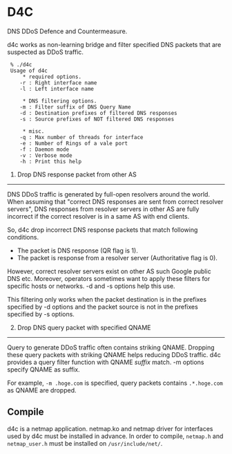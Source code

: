D4C
===

DNS DDoS Defence and Countermeasure.

d4c works as non-learning bridge and filter specified DNS packets that 
are suspected as DDoS traffic.


	 % ./d4c 
	 Usage of d4c
	 	 * required options.
	 	-r : Right interface name
	 	-l : Left interface name
	 
	 	 * DNS filtering options.
	 	-m : Filter suffix of DNS Query Name
	 	-d : Destination prefixes of filtered DNS responses
	 	-s : Source prefixes of NOT filtered DNS responses
	 
	 	 * misc.
	 	-q : Max number of threads for interface
	 	-e : Number of Rings of a vale port
	 	-f : Daemon mode
	 	-v : Verbose mode
	 	-h : Print this help


1. Drop DNS response packet from other AS
-----------------------------------------

DNS DDoS traffic is generated by full-open resolvers around the world.
When assuming that "correct DNS responses are sent from correct resolver servers",
DNS responses from resolver servers in other AS are fully incorrect if the correct
resolver is in a same AS with end clients.

So, d4c drop incorrect DNS response packets that match following conditions.

- The packet is DNS response (QR flag is 1).
- The packet is response from a resolver server (Authoritative flag is 0).

However, correct resolver servers exist on other AS such Google public DNS etc.
Moreover, operators sometimes want to apply these filters for specific hosts or 
networks. -d and -s options help this use.

This filtering only works when the packet destination is in the prefixes specified by -d options and the packet source is not in the prefixes specified by -s options.



2. Drop DNS query packet with specified QNAME
---------------------------------------------

Query to generate DDoS traffic often contains striking QNAME.
Dropping these query packets with striking QNAME helps reducing DDoS traffic.
d4c provides a query filter function with QNAME _suffix_ match.
-m options specify QNAME as suffix.

For example, `-m .hoge.com` is specified, query packets contains `.*.hoge.com` 
as QNAME are dropped.



Compile
-------

d4c is a netmap application. netmap.ko and netmap driver for interfaces used by 
d4c must be installed in advance. In order to compile, `netmap.h` and `netmap_user.h`
must be installed on `/usr/include/net/`.
